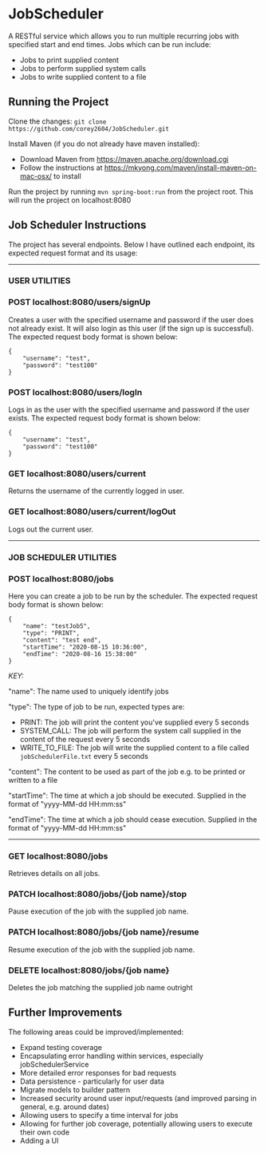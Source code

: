 # JobScheduler
A RESTful service which allows you to run multiple recurring jobs with specified start and end times. Jobs which can be run include:
- Jobs to print supplied content
- Jobs to perform supplied system calls
- Jobs to write supplied content to a file

## Running the Project
Clone the changes: `git clone https://github.com/corey2604/JobScheduler.git`

Install Maven (if you do not already have maven installed):
- Download Maven from https://maven.apache.org/download.cgi
- Follow the instructions at https://mkyong.com/maven/install-maven-on-mac-osx/ to install

Run the project by running `mvn spring-boot:run` from the project root. This will run the project on localhost:8080



## Job Scheduler Instructions
The project has several endpoints. Below I have outlined each endpoint, its expected request format and its usage:

---

### USER UTILITIES


### POST localhost:8080/users/signUp
Creates a user with the specified username and password if the user does not already exist. It will also login as this user (if the sign up is successful). The expected request body format is shown below:
```
{
    "username": "test",
    "password": "test100"
}
```

### POST localhost:8080/users/logIn
Logs in as the user with the specified username and password if the user exists. The expected request body format is shown below:
```
{
    "username": "test",
    "password": "test100"
}
```

### GET localhost:8080/users/current
Returns the username of the currently logged in user.


### GET localhost:8080/users/current/logOut
Logs out the current user.

---

### JOB SCHEDULER UTILITIES


### POST localhost:8080/jobs
Here you can create a job to be run by the scheduler. The expected request body format is shown below:
```
{
    "name": "testJob5",
    "type": "PRINT",
    "content": "test end",
    "startTime": "2020-08-15 10:36:00",
    "endTime": "2020-08-16 15:38:00"
}
```
*KEY:*

"name": The name used to uniquely identify jobs

"type": The type of job to be run, expected types are:
- PRINT: The job will print the content you've supplied every 5 seconds
- SYSTEM_CALL: The job will perform the system call supplied in the content of the request every 5 seconds
- WRITE_TO_FILE: The job will write the supplied content to a file called `jobSchedulerFile.txt` every 5 seconds

"content": The content to be used as part of the job e.g. to be printed or written to a file

"startTime": The time at which a job should be executed. Supplied in the format of "yyyy-MM-dd HH:mm:ss"

"endTime": The time at which a job should cease execution. Supplied in the format of "yyyy-MM-dd HH:mm:ss"

---

### GET localhost:8080/jobs
Retrieves details on all jobs.

### PATCH localhost:8080/jobs/{job name}/stop
Pause execution of the job with the supplied job name.

### PATCH localhost:8080/jobs/{job name}/resume
Resume execution of the job with the supplied job name.

### DELETE localhost:8080/jobs/{job name}
Deletes the job matching the supplied job name outright


## Further Improvements
The following areas could be improved/implemented:
- Expand testing coverage
- Encapsulating error handling within services, especially jobSchedulerService
- More detailed error responses for bad requests
- Data persistence - particularly for user data
- Migrate models to builder pattern
- Increased security around user input/requests (and improved parsing in general, e.g. around dates)
- Allowing users to specify a time interval for jobs
- Allowing for further job coverage, potentially allowing users to execute their own code
- Adding a UI
